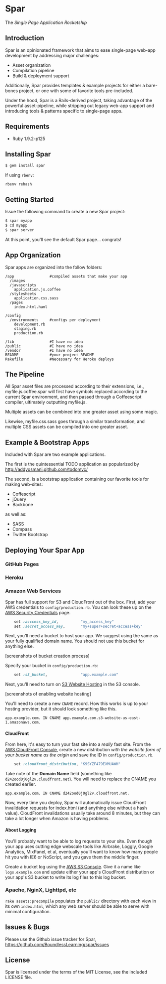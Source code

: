 # Spar

The *Single Page Application Rocketship*

## Introduction

Spar is an opinionated framework that aims to ease single-page web-app development by addressing major challenges:

  * Asset organization
  * Compilation pipeline
  * Build & deployment support

Additionally, Spar provides templates & example projects for either a bare-bones project, or one with some of favorite tools pre-included.

Under the hood, Spar is a Rails-derived project, taking advantage of the powerful asset-pipeline, while stripping out legacy web-app support and introducing tools & patterns specific to single-page apps.

## Requirements

* Ruby 1.9.2-p125

## Installing Spar

```bash
$ gem install spar
````

If using `rbenv`:

```
rbenv rehash
```

## Getting Started

  Issue the following command to create a new Spar project:

```bash
$ spar myapp
$ cd myapp
$ spar server
```

  At this point, you'll see the default Spar page... congrats!

## App Organization

  Spar apps are organized into the follow folders:

    /app                #compiled assets that make your app
      /images
      /javascripts
        application.js.coffee
      /stylesheets
        application.css.sass
      /pages
        index.html.haml
    
    /config
      /environments     #configs per deployment
        development.rb
        staging.rb
        production.rb

    /lib                #I have no idea
    /public             #I have no idea
    /vendor             #I have no idea
    README              #your project README
    Rakefile            #Necessary for Heroku deploys

## The Pipeline

All Spar asset files are processed according to their extensions, i.e., myfile.js.coffee.spar will first have symbols replaced according to the current Spar environment, and then passed through a Coffeescript compiler, ultimately outputting myfile.js.

Multiple assets can be combined into one greater asset using some magic.

Likewise, myfile.css.sass goes through a similar transformation, and multiple CSS assets can be compiled into one greater asset.

## Example & Bootstrap Apps

Included with Spar are two example applications. 

The first is the quintessential TODO application as popularized by http://addyosmani.github.com/todomvc/

The second, is a bootstrap application containing our favorite tools for making web-sites:

  - Coffescript
  - jQuery
  - Backbone

as well as:

  - SASS
  - Compass
  - Twitter Bootstrap

## Deploying Your Spar App

### GitHub Pages
### Heroku

### Amazon Web Services

Spar has full support for S3 and CloudFront out of the box. First, add your AWS credentials to `config/production.rb`. You can look these up on the [AWS Security Credentials](https://portal.aws.amazon.com/gp/aws/securityCredentials) page.

```ruby
    set :acccess_key_id,          "my_access_key"
    set :secret_access_key,       "my+super+secret+access+key"
```

Next, you'll need a bucket to host your app. We suggest using the same as your fully qualified domain name. You should not use this bucket for anything else.

[screenshots of bucket creation process]

Specify your bucket in `config/production.rb`:

```ruby
    set :s3_bucket,               "app.example.com"
```

Next, you'll need to turn on [S3 Website Hosting](http://aws.typepad.com/aws/2011/02/host-your-static-website-on-amazon-s3.html) in the S3 console.

[screenshots of enabling website hosting]

You'll need to create a new `CNAME` record. How this works is up to your hosting provider, but it should look something like this.

    app.example.com. IN CNAME app.example.com.s3-website-us-east-1.amazonaws.com.

#### CloudFront

From here, it's easy to turn your fast site into a *really* fast site. From the [AWS  CloudFront Console](https://console.aws.amazon.com/cloudfront/home), create a new distribution *with the website form of your bucket name as the origin* and save the ID in `config/production.rb`.

```ruby
    set :cloudfront_distribution, "K9SYZF479EXMUAWH"
```
Take note of the **Domain Name** field (something like `d242ood0j0gl2v.cloudfront.net`). You will need to replace the CNAME you created earlier.

    app.example.com. IN CNAME d242ood0j0gl2v.cloudfront.net.

Now, every time you deploy, Spar will automatically issue CloudFront invalidation requests for index.html (and anything else without a hash value). CloudFront invalidations usually take around 8 minutes, but they can take a lot longer when Amazon is having problems.

#### About Logging

You'll probably want to be able to log requests to your site. Even though your app uses cutting edge webscale tools like Airbrake, Loggly, Google Analytics, MixPanel, et al, eventually you'll want to know how many people hit you with IE6 or NoScript, and you gave them the middle finger.

Create a bucket log using the [AWS  S3 Console](https://console.aws.amazon.com/s3/home). Give it a name like `logs.example.com` and update either your app's CloudFront distribution or your app's S3 bucket to write its log files to this log bucket.

### Apache, NginX, Lighttpd, etc

`rake assets:precompile` populates the `public/` directory with each view in its own `index.html`, which any web server should be able to serve with minimal configuration.

## Issues & Bugs

Please use the Github issue tracker for Spar, https://github.com/BoundlessLearning/spar/issues

## License

Spar is licensed under the terms of the MIT License, see the included LICENSE file.
